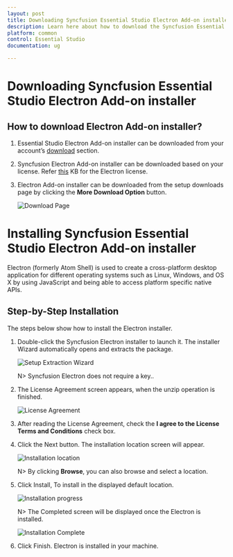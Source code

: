 ```yaml
---
layout: post
title: Downloading Syncfusion Essential Studio Electron Add-on installer - Syncfusion
description: Learn here about how to download the Syncfusion Essential Studio Electron Add-on installer from our Syncfusion website with license.
platform: common
control: Essential Studio
documentation: ug

---
```


# Downloading Syncfusion Essential Studio Electron Add-on installer


## How to download Electron Add-on installer?

1. Essential Studio Electron Add-on installer can be downloaded from your account’s [download](https://help.syncfusion.com/common/essential-studio/download) section. 

2. Syncfusion Electron Add-on installer can be downloaded based on your license. Refer [this](https://www.syncfusion.com/kb/10442/who-can-access-source-license) KB for the Electron license.

3. Electron Add-on installer can be downloaded from the setup downloads page by clicking the **More Download Option** button.

   ![Download Page](images/ElectronAddOn_Download.png)



# Installing Syncfusion Essential Studio Electron Add-on installer

Electron (formerly Atom Shell) is used to create a cross-platform desktop application for different operating systems such as Linux, Windows, and OS X by using JavaScript and being able to access platform specific native APIs.

## Step-by-Step Installation

The steps below show how to install the Electron installer.

1. Double-click the Syncfusion Electron installer to launch it. The installer Wizard automatically opens and extracts the package.

   ![Setup Extraction Wizard](images/Electron-Setup_img1.png)
   

   N> Syncfusion Electron does not require a key..

2. The License Agreement screen appears, when the unzip operation is finished.

   ![License Agreement](images/Electron-Setup_img2.png)

3. After reading the License Agreement, check the **I agree to the License Terms and Conditions** check box.

4. Click the Next button. The installation location screen will appear.

   ![Installation location](images/Electron-Setup_img3.png)

   N> By clicking **Browse**, you can also browse and select a location.

5. Click Install, To install in the displayed default location.

   ![Installation progress](images/Electron-Setup_img4.png)
   
   N> The Completed screen will be displayed once the Electron is installed.
   
   ![Installation Complete](images/Electron-Setup_img5.png)

6. Click Finish. Electron is installed in your machine.
